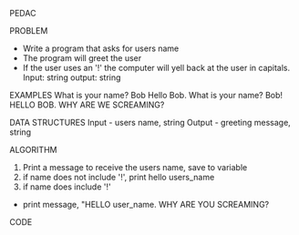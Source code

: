 PEDAC

PROBLEM
- Write a program that asks for users name
- The program will greet the user
- If the user uses an '!' the computer will yell back at the user in capitals.
Input: string
output: string


EXAMPLES
What is your name? Bob
Hello Bob.
What is your name? Bob!
HELLO BOB. WHY ARE WE SCREAMING?

DATA STRUCTURES
Input - users name, string
Output - greeting message, string

ALGORITHM
1. Print a message to receive the users name, save to variable
2. if name does not include '!', print hello users_name
3. if name does include '!'
 - print message, "HELLO user_name. WHY ARE YOU SCREAMING?
 

CODE